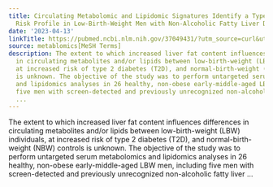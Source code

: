 ```yaml
---
title: Circulating Metabolomic and Lipidomic Signatures Identify a Type 2 Diabetes
  Risk Profile in Low-Birth-Weight Men with Non-Alcoholic Fatty Liver Disease
date: '2023-04-13'
linkTitle: https://pubmed.ncbi.nlm.nih.gov/37049431/?utm_source=curl&utm_medium=rss&utm_campaign=pubmed-2&utm_content=1Zkrxt7ktlCbHBXEV3v65xxSnkSWNsJ1A6Fq3gBniKhGfIUslK&fc=20210907212339&ff=20230414210343&v=2.17.9.post6+86293ac
source: metablomics[MeSH Terms]
description: The extent to which increased liver fat content influences differences
  in circulating metabolites and/or lipids between low-birth-weight (LBW) individuals,
  at increased risk of type 2 diabetes (T2D), and normal-birth-weight (NBW) controls
  is unknown. The objective of the study was to perform untargeted serum metabolomics
  and lipidomics analyses in 26 healthy, non-obese early-middle-aged LBW men, including
  five men with screen-detected and previously unrecognized non-alcoholic fatty liver
  ...
---
```

The extent to which increased liver fat content influences differences in circulating metabolites and/or lipids between low-birth-weight (LBW) individuals, at increased risk of type 2 diabetes (T2D), and normal-birth-weight (NBW) controls is unknown. The objective of the study was to perform untargeted serum metabolomics and lipidomics analyses in 26 healthy, non-obese early-middle-aged LBW men, including five men with screen-detected and previously unrecognized non-alcoholic fatty liver ...